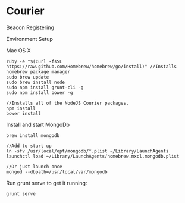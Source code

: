 Courier
=======

Beacon Registering 

Environment Setup

Mac OS X 

```
ruby -e "$(curl -fsSL https://raw.github.com/Homebrew/homebrew/go/install)" //Installs homebrew package manager
sudo brew update
sudo brew install node
sudo npm install grunt-cli -g
sudo npm install bower -g

//Installs all of the NodeJS Courier packages.
npm install
bower install
```

Install and start MongoDb

```
brew install mongodb

//Add to start up
ln -sfv /usr/local/opt/mongodb/*.plist ~/Library/LaunchAgents
launchctl load ~/Library/LaunchAgents/homebrew.mxcl.mongodb.plist

//Or just launch once
mongod --dbpath=/usr/local/var/mongodb

```

Run grunt serve to get it running:

```
grunt serve
```

